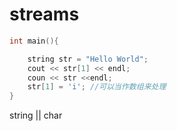 # streams

```cpp
int main(){

    string str = "Hello World";
    cout << str[1] << endl;
    coun << str <<endl;
    str[1] = 'i'; //可以当作数组来处理
}
```

string || char 

